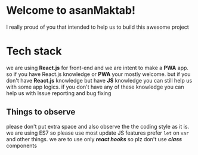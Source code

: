 # Welcome to asanMaktab!

I really proud of you that intended to help us to build this awesome project


# Tech stack

we are using **React.js** for front-end and we are intent to make a **PWA** app. so if you have React.js knowledge or **PWA** your mostly welcome. but if you don't have **React.js** knowledge but have **JS** knowledge you can still help us with some app logics. if you don't have any of these knowledge you can help us with Issue reporting and bug fixing

## Things to observe

please don't put extra space and also observe the the coding style as it is.
we are using ES7 so please use most update JS features prefer `let` on `var` and other things. we are to use only ***react hooks*** so plz don't use ***class*** components
